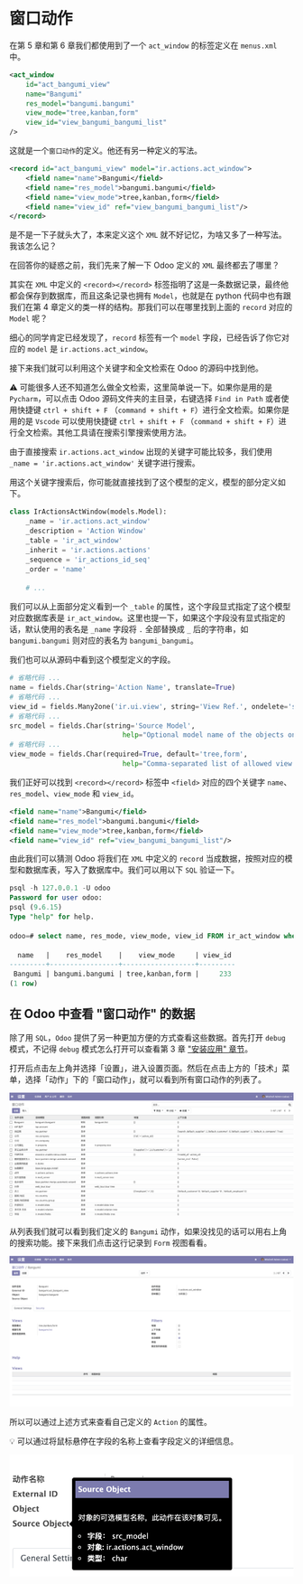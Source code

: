 # 窗口动作

在第 5 章和第 6 章我们都使用到了一个 `act_window` 的标签定义在 `menus.xml` 中。  

```xml
<act_window
    id="act_bangumi_view"
    name="Bangumi"
    res_model="bangumi.bangumi"
    view_mode="tree,kanban,form"
    view_id="view_bangumi_bangumi_list"
/>
```

这就是一个`窗口动作`的定义。他还有另一种定义的写法。  

```xml
<record id="act_bangumi_view" model="ir.actions.act_window">
    <field name="name">Bangumi</field>
    <field name="res_model">bangumi.bangumi</field>
    <field name="view_mode">tree,kanban,form</field>
    <field name="view_id" ref="view_bangumi_bangumi_list"/>
</record>
```

是不是一下子就头大了，本来定义这个 `XML` 就不好记忆，为啥又多了一种写法。我该怎么记？  

在回答你的疑惑之前，我们先来了解一下 Odoo 定义的 `XML` 最终都去了哪里？  

其实在 `XML` 中定义的 `<record></record>` 标签指明了这是一条数据记录，最终他都会保存到数据库，而且这条记录也拥有 `Model`，也就是在 python 代码中也有跟我们在第 4 章定义的类一样的结构。那我们可以在哪里找到上面的 `record` 对应的 `Model` 呢？  

细心的同学肯定已经发现了，`record` 标签有一个 `model` 字段，已经告诉了你它对应的 `model` 是 `ir.actions.act_window`。  

接下来我们就可以利用这个关键字和全文检索在 Odoo 的源码中找到他。  

⚠️ 可能很多人还不知道怎么做全文检索，这里简单说一下。如果你是用的是 `Pycharm`，可以点击 Odoo 源码文件夹的主目录，右键选择 `Find in Path` 或者使用快捷键 `ctrl + shift + F` （`command + shift + F`）进行全文检索。如果你是用的是 `Vscode` 可以使用快捷键 `ctrl + shift + F` （`command + shift + F`）进行全文检索。其他工具请在搜索引擎搜索使用方法。  

由于直接搜索 `ir.actions.act_window` 出现的关键字可能比较多，我们使用 `_name = 'ir.actions.act_window'` 关键字进行搜索。  

用这个关键字搜索后，你可能就直接找到了这个模型的定义，模型的部分定义如下。  

```python
class IrActionsActWindow(models.Model):
    _name = 'ir.actions.act_window'
    _description = 'Action Window'
    _table = 'ir_act_window'
    _inherit = 'ir.actions.actions'
    _sequence = 'ir_actions_id_seq'
    _order = 'name'

    # ...
```

我们可以从上面部分定义看到一个 `_table` 的属性，这个字段显式指定了这个模型对应数据库表是 `ir_act_window`。这里也提一下，如果这个字段没有显式指定的话，默认使用的表名是 `_name` 字段将 `.` 全部替换成 `_` 后的字符串，如 `bangumi.bangumi` 则对应的表名为 `bangumi_bangumi`。  

我们也可以从源码中看到这个模型定义的字段。  

```python
# 省略代码 ...
name = fields.Char(string='Action Name', translate=True)
# 省略代码 ...
view_id = fields.Many2one('ir.ui.view', string='View Ref.', ondelete='set null')
# 省略代码 ...
src_model = fields.Char(string='Source Model',
                            help="Optional model name of the objects on which this action should be visible")
# 省略代码 ...
view_mode = fields.Char(required=True, default='tree,form',
                            help="Comma-separated list of allowed view modes, such as 'form', 'tree', 'calendar', etc. (Default: tree,form)")
```

我们正好可以找到 `<record></record>` 标签中 `<field>` 对应的四个关键字 `name`、`res_model`、`view_mode` 和 `view_id`。  

```xml
<field name="name">Bangumi</field>
<field name="res_model">bangumi.bangumi</field>
<field name="view_mode">tree,kanban,form</field>
<field name="view_id" ref="view_bangumi_bangumi_list"/>
```

由此我们可以猜测 Odoo 将我们在 `XML` 中定义的 `record` 当成数据，按照对应的模型和数据库表，写入了数据库中。我们可以用以下 `SQL` 验证一下。  

```sql
psql -h 127.0.0.1 -U odoo
Password for user odoo:
psql (9.6.15)
Type "help" for help.

odoo=# select name, res_mode, view_mode, view_id FROM ir_act_window where name='Bangumi';

  name   |    res_model    |    view_mode     | view_id 
---------+-----------------+------------------+---------
 Bangumi | bangumi.bangumi | tree,kanban,form |     233
(1 row)
```

## 在 Odoo 中查看 "窗口动作" 的数据

除了用 `SQL`，`Odoo` 提供了另一种更加方便的方式查看这些数据。首先打开 `debug` 模式，不记得 `debug` 模式怎么打开可以查看第 3 章 ["安装应用" 章节](../Chapter-3/Instaing-Addon.md)。  

打开后点击左上角并选择「设置」，进入设置页面。然后在点击上方的「技术」菜单，选择「动作」下的「窗口动作」，就可以看到所有窗口动作的列表了。  

![actions-window-1](../assets/images/actions-window-1.png)  

从列表我们就可以看到我们定义的 `Bangumi` 动作，如果没找见的话可以用右上角的搜索功能。接下来我们点击这行记录到 `Form` 视图看看。  

![actions-window-2](../assets/images/actions-window-2.png)  

所以可以通过上述方式来查看自己定义的 `Action` 的属性。  

💡 可以通过将鼠标悬停在字段的名称上查看字段定义的详细信息。  

![actions-window-3](../assets/images/actions-window-3.png)  
